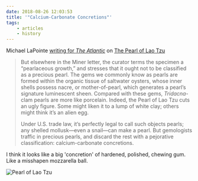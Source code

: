 ```yaml
---
date: 2018-08-26 12:03:53
title: '"Calcium-Carbonate Concretions"'
tags:
    - articles
    - history
---
```


Michael LaPointe [writing for _The Atlantic_](https://www.theatlantic.com/magazine/archive/2018/06/the-pearl-of-lao-tzu/559109/) on [The Pearl of Lao Tzu](https://en.wikipedia.org/wiki/Pearl_of_Lao_Tzu)

> But elsewhere in the Miner letter, the curator terms the specimen a “pearlaceous growth,” and stresses that it ought not to be classified as a precious pearl. The gems we commonly know as pearls are formed within the organic tissue of saltwater oysters, whose inner shells possess nacre, or mother-of-pearl, which generates a pearl’s signature luminescent sheen. Compared with these gems, _Tridacna_-clam pearls are more like porcelain. Indeed, the Pearl of Lao Tzu cuts an ugly figure. Some might liken it to a lump of white clay; others might think it’s an alien egg.
>
> Under U.S. trade law, it’s perfectly legal to call such objects pearls; any shelled mollusk—even a snail—can make a pearl. But gemologists traffic in precious pearls, and discard the rest with a pejorative classification: calcium-carbonate concretions.

I think it looks like a big 'concretion' of hardened, polished, chewing gum. Like a misshapen mozzarella ball.

![Pearl of Lao Tzu](/misc/p/pearl_of_lao_tzu.jpg)

